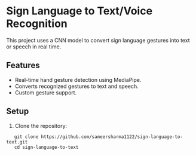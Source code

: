 # Sign Language to Text/Voice Recognition

This project uses a CNN model to convert sign language gestures into text or speech in real time.

## Features
- Real-time hand gesture detection using MediaPipe.
- Converts recognized gestures to text and speech.
- Custom gesture support.

## Setup
1. Clone the repository:
```
   git clone https://github.com/sameersharma1122/sign-language-to-text.git
   cd sign-language-to-text
```
